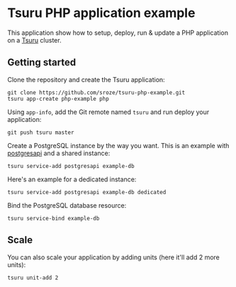 # Tsuru PHP application example

This application show how to setup, deploy, run & update a PHP application on a [Tsuru](https://tsuru.io/) cluster.

## Getting started

Clone the repository and create the Tsuru application:
```
git clone https://github.com/sroze/tsuru-php-example.git
tsuru app-create php-example php
```

Using `app-info`, add the Git remote named `tsuru` and run deploy your application:
```
git push tsuru master
```

Create a PostgreSQL instance by the way you want. This is an example with [postgresapi](https://github.com/guokr/tsuru-postgresapi) and a shared instance:
```
tsuru service-add postgresapi example-db
```

Here's an example for a dedicated instance:
```
tsuru service-add postgresapi example-db dedicated
```

Bind the PostgreSQL database resource:
```
tsuru service-bind example-db
```

## Scale

You can also scale your application by adding units (here it'll add 2 more units):
```
tsuru unit-add 2
```
